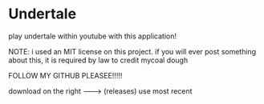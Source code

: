 # Undertale
play undertale within youtube with this application!

NOTE: i used an MIT license on this project. if you will ever post something about this, it is required by law to credit mycoal dough

FOLLOW MY GITHUB PLEASEE!!!!!

download on the right ---> (releases) use most recent
